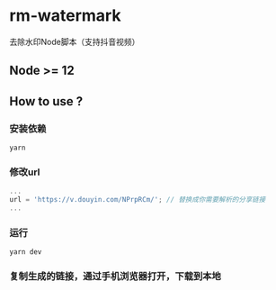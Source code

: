 # rm-watermark
去除水印Node脚本（支持抖音视频）

## Node >= 12
## How to use ?

### 安装依赖

```bish
yarn
```

### 修改url

```js
...
url = 'https://v.douyin.com/NPrpRCm/'; // 替换成你需要解析的分享链接
...
```
### 运行
```bish
yarn dev
```


### 复制生成的链接，通过手机浏览器打开，下载到本地

